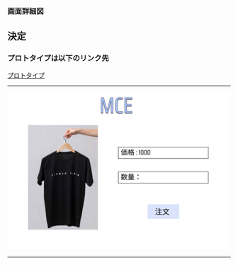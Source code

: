 ### 画面詳細図
## 決定
### プロトタイプは以下のリンク先
[プロトタイプ](https://www.figma.com/file/u0ydVdr2crLLDKY3CFfmSb/%E3%82%B5%E3%82%A4%E3%83%88?node-id=1%3A5)
*****
<img src="../img/決定.png" width="500">

*****
